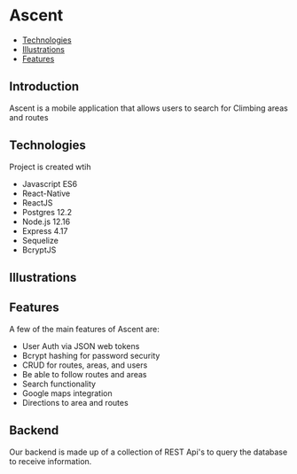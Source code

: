 # Ascent


  * [Technologies](#Technologies)
  * [Illustrations](#Illustrations)
  * [Features](#Features)


## Introduction
Ascent is a mobile application that allows users to search for Climbing areas and routes 

## Technologies
Project is created wtih 
  * Javascript ES6
  * React-Native
  * ReactJS
  * Postgres 12.2
  * Node.js 12.16
  * Express 4.17
  * Sequelize
  * BcryptJS

## Illustrations


## Features

A few of the main features of Ascent are:

  * User Auth via JSON web tokens
  * Bcrypt hashing for password security
  * CRUD for routes, areas, and users
  * Be able to follow routes and areas
  * Search functionality
  * Google maps integration
  * Directions to area and routes

  ## Backend

  Our backend is made up of a collection of REST Api's to query the database to receive information.

 

